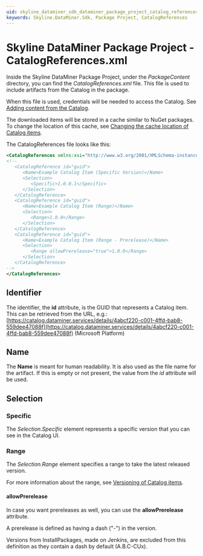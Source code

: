 ```yaml
---
uid: skyline_dataminer_sdk_dataminer_package_project_catalog_references
keywords: Skyline.DataMiner.Sdk, Package Project, CatalogReferences
---
```


# Skyline DataMiner Package Project - CatalogReferences.xml

Inside the Skyline DataMiner Package Project, under the *PackageContent* directory, you can find the *CatalogReferences.xml* file. This file is used to include artifacts from the Catalog in the package.

When this file is used, credentials will be needed to access the Catalog. See [Adding content from the Catalog](xref:skyline_dataminer_sdk_dataminer_package_project#adding-content-from-the-catalog).

The downloaded items will be stored in a cache similar to NuGet packages. To change the location of this cache, see [Changing the cache location of Catalog items](xref:skyline_dataminer_sdk_dataminer_package_project_advanced#changing-the-cache-location-of-catalog-items).

The CatalogReferences file looks like this:

```xml
<CatalogReferences xmlns:xsi="http://www.w3.org/2001/XMLSchema-instance" xmlns:xsd="http://www.w3.org/2001/XMLSchema" xmlns="http://www.skyline.be/catalogReferences">
<!--
   <CatalogReference id="guid">
      <Name>Example Catalog Item (Specific Version)</Name>
      <Selection>
         <Specific>1.0.0.1</Specific>
      </Selection>
   </CatalogReference>
   <CatalogReference id="guid">
      <Name>Example Catalog Item (Range)</Name>
      <Selection>
         <Range>1.0.0</Range>
      </Selection>
   </CatalogReference>
   <CatalogReference id="guid">
      <Name>Example Catalog Item (Range - Prerelease)</Name>
      <Selection>
         <Range allowPrerelease="true">1.0.0</Range>
      </Selection>
   </CatalogReference>
-->
</CatalogReferences>
```

## Identifier

The identifier, the **id** attribute, is the GUID that represents a Catalog item. This can be retrieved from the URL, e.g.: [https://catalog.dataminer.services/details/4abcf220-c001-4ffd-bab8-559dee47088f](https://catalog.dataminer.services/details/4abcf220-c001-4ffd-bab8-559dee47088f) (Microsoft Platform)

## Name

The **Name** is meant for human readability. It is also used as the file name for the artifact. If this is empty or not present, the value from the *id* attribute will be used.

## Selection

### Specific

The *Selection.Specific* element represents a specific version that you can see in the Catalog UI.

### Range

The *Selection.Range* element specifies a range to take the latest released version.

For more information about the range, see [Versioning of Catalog items](xref:About_the_Catalog_module#versioning-of-catalog-items).

#### allowPrerelease

In case you want prereleases as well, you can use the **allowPrerelease** attribute.

A prerelease is defined as having a dash ("-") in the version.

Versions from InstallPackages, made on Jenkins, are excluded from this definition as they contain a dash by default (A.B.C-CUx).
